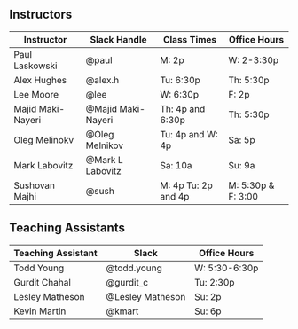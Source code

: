 ## Instructors 

| Instructor        | Slack Handle       | Class Times         | Office Hours |
|-------------------|--------------------|---------------------|--------------|
| Paul Laskowski    | @paul              | M:   2p             | W: 2-3:30p   |
| Alex Hughes       | @alex.h            | Tu:  6:30p          | Th: 5:30p    |
| Lee Moore         | @lee               | W:   6:30p          | F:  2p       |
| Majid Maki-Nayeri | @Majid Maki-Nayeri | Th:  4p and 6:30p   | Th: 5:30p    |
| Oleg Melinokv     | @Oleg Melnikov     | Tu: 4p and W: 4p    | Sa: 5p       |
| Mark Labovitz     | @Mark L Labovitz   | Sa: 10a             | Su: 9a       | 
| Sushovan Majhi    | @sush              | M: 4p Tu: 2p and 4p | M: 5:30p & F: 3:00 | 

## Teaching Assistants

| Teaching Assistant | Slack            | Office Hours         |
|--------------------|------------------|----------------------|
| Todd Young         | @todd.young      | W:  5:30-6:30p       |
| Gurdit Chahal      | @gurdit_c        | Tu: 2:30p            |
| Lesley Matheson    | @Lesley Matheson | Su: 2p               |
| Kevin Martin       | @kmart           | Su: 6p               |
